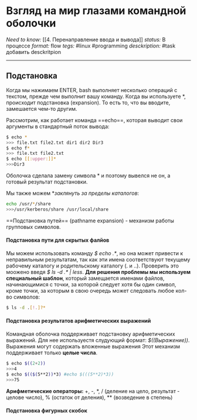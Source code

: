 # Взгляд на мир глазами командной оболочки
*Need to know:* [[4. Перенаправление ввода и вывода]]
*status:* В процессе
*format:* flow
*tegs:* #linux #programming 
*desckription:*  #task добавить desckritpion

---

## Подстановка
Когда мы нажимаем ENTER, bash выполняет несколько операций с текстом, прежде чем выполнит вашу команду. Когда вы используете \*, происходит подстановка (expansion). То есть то, что вы вводите, замешается чем-то другим.

Рассмотрим, как работает команда ==echo==, которая выводит свои аргументы в стандартный поток вывода:
```bash
$ echo *
>>> file.txt file2.txt dir1 dir2 Dir3
$ echo f*
>>> file.txt file2.txt
$ echo [[:upper:]]*
>>>Dir3
```
Оболочка сделала замену символа \* и поэтому вывелся не он, а готовый результат подстановки.

Мы также можем **заклянуть за пределы каталогов*:
```bash
echo /usr/*/share
>>>/usr/kerberos/share /usr/local/share
```

==Подстановка путей== (pathname expansion) - механизм работы групповых символов.

#### Подстановка пути для скрытых фалйов
Мы можем использовать команду *$ echo .\**, но она может привести к неправильным результатам, так как эти имена соответствуют текущему рабочему каталогу и родительскому каталогу (. и ..). Проверить это моожено введя *$ ls -d .\* | less*. **Для решения проблемы мы используем специальный шаблон**, который замещается именами файлов, начинающимися с точки, за которой следует хотя бы один символ, кроме точки, за которым в свою очередь может следовать любое кол-во символов:
```bash
$ ls -d .[!.]?*
```

#### Подстановка результатов арифметических выражений
Командная оболочка поддерживает подстановку арифметических выражений. Для нее используестя слудующий формат: *$((Выражение))*. Выражения могут содержать вложенные выражения Этот механизм поддерживает только **целые числа**.
```bash
$ echo $((2+2))
>>>4
$ echo $(($(5**2))*3) #echo $(((5**2)*3))
>>>75
```

**Арифметические операторы:** \+, \-, \*, / (деление на цело, результат - целове число), % (остаток от деления), ** (возведение в степень)

#### Подстановка фигурных скобок
